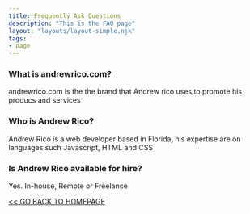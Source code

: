 ```yaml
---
title: Frequently Ask Questions
description: "This is the FAQ page"
layout: "layouts/layout-simple.njk"
tags: 
- page
---
```


### What is andrewrico.com?
andrewrico.com is the the brand that Andrew rico uses to promote his producs and services

### Who is Andrew Rico?
Andrew Rico is a web developer based in Florida, his expertise are on languages such Javascript, HTML and CSS


### Is Andrew Rico available for hire?
Yes. In-house, Remote or Freelance

<a href="/"><< GO BACK TO HOMEPAGE</a>